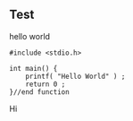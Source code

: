 ## Test
hello world

```
#include <stdio.h>

int main() {
    printf( "Hello World" ) ;
    return 0 ;
}//end function
```
Hi
